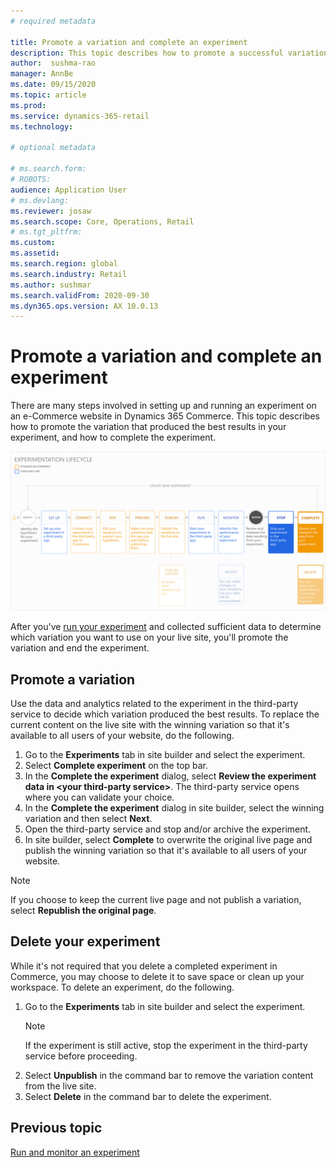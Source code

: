 ```yaml
---
# required metadata

title: Promote a variation and complete an experiment
description: This topic describes how to promote a successful variation and complete an experiment in Dynamics 365 Commerce.
author:  sushma-rao 
manager: AnnBe
ms.date: 09/15/2020
ms.topic: article
ms.prod: 
ms.service: dynamics-365-retail
ms.technology: 

# optional metadata

# ms.search.form: 
# ROBOTS: 
audience: Application User
# ms.devlang: 
ms.reviewer: josaw
ms.search.scope: Core, Operations, Retail
# ms.tgt_pltfrm: 
ms.custom: 
ms.assetid: 
ms.search.region: global
ms.search.industry: Retail
ms.author: sushmar
ms.search.validFrom: 2020-09-30
ms.dyn365.ops.version: AX 10.0.13
---
```


# Promote a variation and complete an experiment

There are many steps involved in setting up and running an experiment on an e-Commerce website in Dynamics 365 Commerce. This topic describes how to promote the variation that produced the best results in your experiment, and how to complete the experiment.

[ ![Experimentation user journey - Review & Complete](./media/experimentation_review_complete.svg) ](./media/experimentation_review_complete.svg#lightbox)

After you've [run your experiment](experimentation-run-monitor.md) and collected sufficient data to determine which variation you want to use on your live site, you'll promote the variation and end the experiment.

## Promote a variation
Use the data and analytics related to the experiment in the third-party service to decide which variation produced the best results. To replace the current content on the live site with the winning variation so that it's available to all users of your website, do the following. 

1. Go to the **Experiments** tab in site builder and select the experiment.
1. Select **Complete experiment** on the top bar.
1. In the **Complete the experiment** dialog, select **Review the experiment data in \<your third-party service\>**. The third-party service opens where you can validate your choice.
1. In the **Complete the experiment** dialog in site builder, select the winning variation and then select **Next**.
1. Open the third-party service and stop and/or archive the experiment.
1. In site builder, select **Complete** to overwrite the original live page and publish the winning variation so that it's available to all users of your website. 

> [!NOTE]
> If you choose to keep the current live page and not publish a variation, select **Republish the original page**.

## Delete your experiment
While it's not required that you delete a completed experiment in Commerce, you may choose to delete it to save space or clean up your workspace. To delete an experiment, do the following.

1. Go to the **Experiments** tab in site builder and select the experiment. 
    > [!NOTE]
    > If the experiment is still active, stop the experiment in the third-party service before proceeding.
1. Select **Unpublish** in the command bar to remove the variation content from the live site.
1. Select **Delete** in the command bar to delete the experiment.

## Previous topic
[Run and monitor an experiment](experimentation-run-monitor.md)
